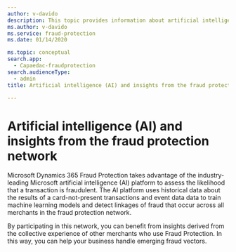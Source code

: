 ```yaml
---
author: v-davido
description: This topic provides information about artificial intelligence (AI) and insights from the fraud protection network in Microsoft Dynamics 365 Fraud Protection.
ms.author: v-davido
ms.service: fraud-protection
ms.date: 01/14/2020

ms.topic: conceptual
search.app: 
  - Capaedac-fraudprotection
search.audienceType:
  - admin
title: Artificial intelligence (AI) and insights from the fraud protection network

---
```



# Artificial intelligence (AI) and insights from the fraud protection network

Microsoft Dynamics 365 Fraud Protection takes advantage of the industry-leading Microsoft artificial intelligence (AI) platform to assess the likelihood that a transaction is fraudulent. The AI platform uses historical data about the results of a card-not-present transactions and event data data to train machine learning models and detect linkages of fraud that occur across all merchants in the fraud protection network. 

By participating in this network, you can benefit from insights derived from the collective experience of other merchants who use Fraud Protection. In this way, you can help your business handle emerging fraud vectors. 


